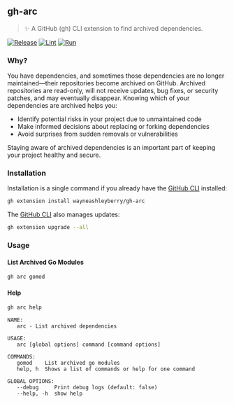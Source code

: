 ## gh-arc

> ✨ A GitHub (gh) CLI extension to find archived dependencies.

[![Release](https://github.com/wayneashleyberry/gh-arc/actions/workflows/release.yaml/badge.svg)](https://github.com/wayneashleyberry/gh-arc/actions/workflows/release.yaml)
[![Lint](https://github.com/wayneashleyberry/gh-arc/actions/workflows/lint.yaml/badge.svg)](https://github.com/wayneashleyberry/gh-arc/actions/workflows/lint.yaml)
[![Run](https://github.com/wayneashleyberry/gh-arc/actions/workflows/run.yaml/badge.svg)](https://github.com/wayneashleyberry/gh-arc/actions/workflows/run.yaml)

### Why?

You have dependencies, and sometimes those dependencies are no longer maintained—their repositories become archived on GitHub. Archived repositories are read-only, will not receive updates, bug fixes, or security patches, and may eventually disappear. Knowing which of your dependencies are archived helps you:

- Identify potential risks in your project due to unmaintained code
- Make informed decisions about replacing or forking dependencies
- Avoid surprises from sudden removals or vulnerabilities

Staying aware of archived dependencies is an important part of keeping your project healthy and secure.

### Installation

Installation is a single command if you already have the [GitHub CLI](https://cli.github.com) installed:

```sh
gh extension install wayneashleyberry/gh-arc
```

The [GitHub CLI](https://cli.github.com) also manages updates:

```sh
gh extension upgrade --all
```

### Usage

#### List Archived Go Modules

```sh
gh arc gomod
```

#### Help

```sh
gh arc help
```

```
NAME:
   arc - List archived dependencies

USAGE:
   arc [global options] command [command options]

COMMANDS:
   gomod    List archived go modules
   help, h  Shows a list of commands or help for one command

GLOBAL OPTIONS:
   --debug     Print debug logs (default: false)
   --help, -h  show help
```
